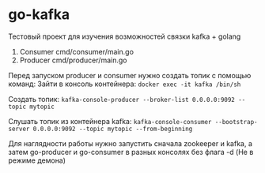 # go-kafka
Тестовый проект для изучения возможностей связки kafka + golang

1. Consumer cmd/consumer/main.go
2. Producer cmd/producer/main.go

Перед запуском producer и consumer нужно создать топик с помощью команд:
Зайти в консоль контейнера: 
`docker exec -it kafka /bin/sh`

Создать топик: 
`kafka-console-producer --broker-list 0.0.0.0:9092 --topic mytopic`

Слушать топик из контейнера kafka: 
`kafka-console-consumer --bootstrap-server 0.0.0.0:9092 --topic mytopic --from-beginning`

Для наглядности работы нужно запустить сначала zookeeper и kafka, а затем go-producer и go-consumer в разных консолях без флага -d (Не в режиме демона)